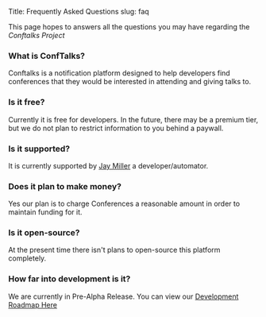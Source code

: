 Title: Frequently Asked Questions
slug: faq

This page hopes to answers all the questions you may have regarding the *Conftalks Project*

### What is ConfTalks?
Conftalks is a notification platform designed to help developers find conferences that they would be interested in attending and giving talks to. 

### Is it free?
Currently it is free for developers. In the future, there may be a premium tier, but we do not plan to restrict information to you behind a paywall.

### Is it supported?
It is currently supported by [Jay Miller](https://kjaymiller.com) a developer/automator. 

### Does it plan to make money?
Yes our plan is to charge Conferences a reasonable amount in order to maintain funding for it. 

### Is it open-source?
At the present time there isn't plans to open-source this platform completely.

### How far into development is it?
We are currently in Pre-Alpha Release. You can view our [Development Roadmap Here](https://www.notion.so/productivityintech/FAQ-Page-bcb92337db0240eb87304b88037f3f53#8a25b78d062e40c6a68c84b466aaa771)


